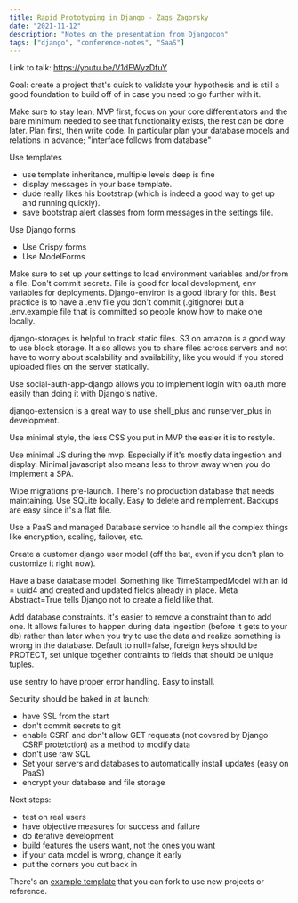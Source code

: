 ```yaml
---
title: Rapid Prototyping in Django - Zags Zagorsky
date: "2021-11-12"
description: "Notes on the presentation from Djangocon"
tags: ["django", "conference-notes", "SaaS"]
---
```


Link to talk: https://youtu.be/V1dEWyzDfuY

Goal: create a project that's quick to validate your hypothesis and is still a good foundation to build off of in case you need to go further with it.

Make sure to stay lean, MVP first, focus on your core differentiators and the bare minimum needed to see that functionality exists, the rest can be done later.
Plan first, then write code. In particular plan your database models and relations in advance; "interface follows from database"

Use templates

- use template inheritance, multiple levels deep is fine
- display messages in your base template.
- dude really likes his bootstrap (which is indeed a good way to get up and running quickly).
- save bootstrap alert classes from form messages in the settings file.

Use Django forms

- Use Crispy forms
- Use ModelForms

Make sure to set up your settings to load environment variables and/or from a file. Don't commit secrets. File is good for local development, env variables for deployments. Django-environ is a good library for this. Best practice is to have a .env file you don't commit (.gitignore) but a .env.example file that is committed so people know how to make one locally.

django-storages is helpful to track static files. S3 on amazon is a good way to use block storage. It also allows you to share files across servers and not have to worry about scalability and availability, like you would if you stored uploaded files on the server statically.

Use social-auth-app-django allows you to implement login with oauth more easily than doing it with Django's native.

django-extension is a great way to use shell_plus and runserver_plus in development.

Use minimal style, the less CSS you put in MVP the easier it is to restyle.

Use minimal JS during the mvp. Especially if it's mostly data ingestion and display. Minimal javascript also means less to throw away when you do implement a SPA.

Wipe migrations pre-launch. There's no production database that needs maintaining. Use SQLite locally. Easy to delete and reimplement. Backups are easy since it's a flat file.

Use a PaaS and managed Database service to handle all the complex things like encryption, scaling, failover, etc.

Create a customer django user model (off the bat, even if you don't plan to customize it right now).

Have a base database model. Something like TimeStampedModel with an id = uuid4 and created and updated fields already in place. Meta Abstract=True tells Django not to create a field like that.

Add database constraints. it's easier to remove a constraint than to add one. It allows failures to happen during data ingestion (before it gets to your db) rather than later when you try to use the data and realize something is wrong in the database. Default to null=false, foreign keys should be PROTECT, set unique together contraints to fields that should be unique tuples.

use sentry to have proper error handling. Easy to install.

Security should be baked in at launch:

- have SSL from the start
- don't commit secrets to git
- enable CSRF and don't allow GET requests (not covered by Django CSRF protetction) as a method to modify data
- don't use raw SQL
- Set your servers and databases to automatically install updates (easy on PaaS)
- encrypt your database and file storage

Next steps:

- test on real users
- have objective measures for success and failure
- do iterative development
- build features the users want, not the ones you want
- if your data model is wrong, change it early
- put the corners you cut back in

There's an [example template](https://github.com/zagaran/sample-django-app) that you can fork to use new projects or reference.

